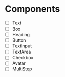 # Components

- [ ] Text
- [ ] Box
- [ ] Heading
- [ ] Button
- [ ] TextInput
- [ ] TextArea
- [ ] Checkbox
- [ ] Avatar
- [ ] MultiStep